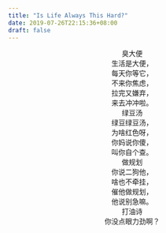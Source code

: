 ```yaml
---
title: "Is Life Always This Hard?"
date: 2019-07-26T22:15:36+08:00
draft: false
---
```

<center>臭大便</center>

<center>生活是大便，

<center>每天你等它，

<center>不来你焦虑，

<center>拉完又嫌弃，

<center>来去冲冲啦。

<br>

<center>绿豆汤

<center>绿豆绿豆汤，

<center>为啥红色呀，

<center>你妈说你傻，

<center>叫你自个查。
  <br>

<center>做规划

<center>你说二狗他，

<center>啥也不牵挂，

<center>催他做规划，

<center>他说别急嘛。
  <br>

<center>打油诗

<center>你没点眼力劲啊？





